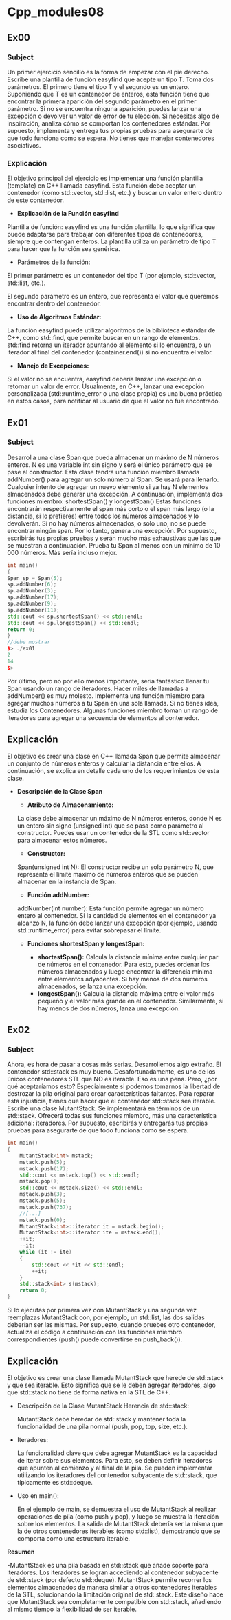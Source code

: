 # Cpp_modules08

## Ex00

### Subject

Un primer ejercicio sencillo es la forma de empezar con el pie derecho.
Escribe una plantilla de función easyfind que acepte un tipo T. Toma dos parámetros.
El primero tiene el tipo T y el segundo es un entero.
Suponiendo que T es un contenedor de enteros, esta función tiene que encontrar la primera aparición
del segundo parámetro en el primer parámetro.
Si no se encuentra ninguna aparición, puedes lanzar una excepción o devolver un valor de error
de tu elección. Si necesitas algo de inspiración, analiza cómo se comportan los contenedores estándar.
Por supuesto, implementa y entrega tus propias pruebas para asegurarte de que todo funciona como se espera.
No tienes que manejar contenedores asociativos.

### Explicación

El objetivo principal del ejercicio es implementar una función plantilla (template) en C++ llamada easyfind. Esta función debe aceptar un contenedor (como std::vector, std::list, etc.) y buscar un valor entero dentro de este contenedor.

* **Explicación de la Función easyfind** 

Plantilla de función: easyfind es una función plantilla, lo que significa que puede adaptarse para trabajar con diferentes tipos de contenedores, siempre que contengan enteros. La plantilla utiliza un parámetro de tipo T para hacer que la función sea genérica.

* Parámetros de la función:

El primer parámetro es un contenedor del tipo T (por ejemplo, std::vector<int>, std::list<int>, etc.).

El segundo parámetro es un entero, que representa el valor que queremos encontrar dentro del contenedor.


* **Uso de Algoritmos Estándar:**

La función easyfind puede utilizar algoritmos de la biblioteca estándar de C++, como std::find, que permite buscar en un rango de elementos.
std::find retorna un iterador apuntando al elemento si lo encuentra, o un iterador al final del contenedor (container.end()) si no encuentra el valor.

* **Manejo de Excepciones:**

Si el valor no se encuentra, easyfind debería lanzar una excepción o retornar un valor de error. Usualmente, en C++, lanzar una excepción personalizada (std::runtime_error o una clase propia) es una buena práctica en estos casos, para notificar al usuario de que el valor no fue encontrado.


## Ex01
### Subject
Desarrolla una clase Span que pueda almacenar un máximo de N números enteros. N es una variable int
sin signo y será el único parámetro que se pase al constructor.
Esta clase tendrá una función miembro llamada addNumber() para agregar un solo número
al Span. Se usará para llenarlo. Cualquier intento de agregar un nuevo elemento si ya hay N elementos almacenados debe generar una excepción.
A continuación, implementa dos funciones miembro: shortestSpan() y longestSpan()
Estas funciones encontrarán respectivamente el span más corto o el span más largo (o la distancia, si lo prefieres) entre todos los números almacenados y lo devolverán. Si no hay números almacenados,
o solo uno, no se puede encontrar ningún span. Por lo tanto, genera una excepción.
Por supuesto, escribirás tus propias pruebas y serán mucho más exhaustivas que las que se muestran a continuación. Prueba tu Span al menos con un mínimo de 10 000 números. Más sería incluso mejor.
```cpp
int main()
{
Span sp = Span(5);
sp.addNumber(6);
sp.addNumber(3);
sp.addNumber(17);
sp.addNumber(9);
sp.addNumber(11);
std::cout << sp.shortestSpan() << std::endl;
std::cout << sp.longestSpan() << std::endl;
return 0;
}
//debe mostrar
$> ./ex01
2
14
$>
```
Por último, pero no por ello menos importante, sería fantástico llenar tu Span usando un rango de iteradores.
Hacer miles de llamadas a addNumber() es muy molesto. Implementa una función miembro
para agregar muchos números a tu Span en una sola llamada.
Si no tienes idea, estudia los Contenedores. Algunas funciones miembro
toman un rango de iteradores para agregar una secuencia de
elementos al contenedor.

## Explicación

El objetivo es crear una clase en C++ llamada Span que permite almacenar un conjunto de números enteros y calcular la distancia entre ellos. A continuación, se explica en detalle cada uno de los requerimientos de esta clase.

* **Descripción de la Clase Span**

	+ **Atributo de Almacenamiento:**

	La clase debe almacenar un máximo de N números enteros, donde N es un entero sin signo (unsigned int) que se pasa como parámetro al constructor.
	Puedes usar un contenedor de la STL como std::vector<int> para almacenar estos números.
	
	+ **Constructor:**

	Span(unsigned int N): El constructor recibe un solo parámetro N, que representa el límite máximo de números enteros que se pueden almacenar en la instancia de Span.

	+ **Función addNumber:**

	addNumber(int number): Esta función permite agregar un número entero al contenedor.
	Si la cantidad de elementos en el contenedor ya alcanzó N, la función debe lanzar una excepción (por ejemplo, usando std::runtime_error) para evitar sobrepasar el límite.

	+ **Funciones shortestSpan y longestSpan:**

		- **shortestSpan():** Calcula la distancia mínima entre cualquier par de números en el contenedor. Para esto, puedes ordenar los números almacenados y luego encontrar la diferencia mínima entre elementos adyacentes. Si hay menos de dos números almacenados, se lanza una excepción.
		- **longestSpan():** Calcula la distancia máxima entre el valor más pequeño y el valor más grande en el contenedor. Similarmente, si hay menos de dos números, lanza una excepción.

## Ex02
### Subject
Ahora, es hora de pasar a cosas más serias. Desarrollemos algo extraño.
El contenedor std::stack es muy bueno. Desafortunadamente, es uno de los únicos contenedores STL que NO es iterable. Eso es una pena.
Pero, ¿por qué aceptaríamos esto? Especialmente si podemos tomarnos la libertad de destrozar la pila
original para crear características faltantes.
Para reparar esta injusticia, tienes que hacer que el contenedor std::stack sea iterable.
Escribe una clase MutantStack. Se implementará en términos de un std::stack.
Ofrecerá todas sus funciones miembro, más una característica adicional: iteradores.
Por supuesto, escribirás y entregarás tus propias pruebas para asegurarte de que todo funciona como se espera.
```cpp
int main()
{
	MutantStack<int> mstack;
	mstack.push(5);
	mstack.push(17);
	std::cout << mstack.top() << std::endl;
	mstack.pop();
	std::cout << mstack.size() << std::endl;
	mstack.push(3);
	mstack.push(5);
	mstack.push(737);
	//[...]
	mstack.push(0);
	MutantStack<int>::iterator it = mstack.begin();
	MutantStack<int>::iterator ite = mstack.end();
	++it;
	--it;
	while (it != ite)
	{
		std::cout << *it << std::endl;
		++it;
	}
	std::stack<int> s(mstack);
	return 0;
}
```
Si lo ejecutas por primera vez con MutantStack y una segunda vez reemplazas MutantStack con, por ejemplo, un std::list, las dos salidas deberían ser las mismas. Por supuesto, cuando pruebes otro contenedor, actualiza el código a continuación con las funciones miembro correspondientes (push() puede convertirse en push_back()).

## Explicación

El objetivo es crear una clase llamada MutantStack que herede de std::stack y que sea iterable. Esto significa que se le deben agregar iteradores, algo que std::stack no tiene de forma nativa en la STL de C++.

* Descripción de la Clase MutantStack
	Herencia de std::stack:

	MutantStack debe heredar de std::stack y mantener toda la funcionalidad de una pila normal (push, pop, top, size, etc.).

* Iteradores:

	La funcionalidad clave que debe agregar MutantStack es la capacidad de iterar sobre sus elementos.
	Para esto, se deben definir iteradores que apunten al comienzo y al final de la pila. Se pueden implementar utilizando los iteradores del contenedor subyacente de std::stack, que típicamente es std::deque.

* Uso en main():

	En el ejemplo de main, se demuestra el uso de MutantStack al realizar operaciones de pila (como push y pop), y luego se muestra la iteración sobre los elementos.
	La salida de MutantStack debería ser la misma que la de otros contenedores iterables (como std::list), demostrando que se comporta como una estructura iterable.

**Resumen**

-MutantStack es una pila basada en std::stack que añade soporte para iteradores.
Los iteradores se logran accediendo al contenedor subyacente de std::stack (por defecto std::deque).
MutantStack permite recorrer los elementos almacenados de manera similar a otros contenedores iterables de la STL, solucionando la limitación original de std::stack.
Este diseño hace que MutantStack sea completamente compatible con std::stack, añadiendo al mismo tiempo la flexibilidad de ser iterable.